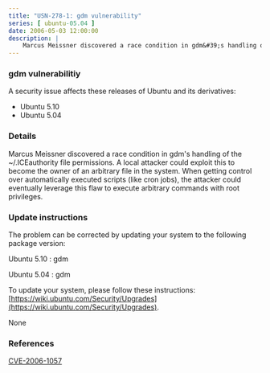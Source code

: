 ```yaml
---
title: "USN-278-1: gdm vulnerability"
series: [ ubuntu-05.04 ]
date: 2006-05-03 12:00:00
description: |
    Marcus Meissner discovered a race condition in gdm&#39;s handling of the ~/.ICEauthority file permissions. A local attacker could exploit this to become the owner of an arbitrary file in the system. When getting control over automatically executed scripts (like cron jobs), the attacker could eventually leverage this flaw to execute arbitrary commands with root privileges.
--- 
```

 
### gdm vulnerabilitiy

A security issue affects these releases of Ubuntu and its derivatives:

* Ubuntu 5.10
* Ubuntu 5.04

### Details

Marcus Meissner discovered a race condition in gdm&#39;s handling of the ~/.ICEauthority file permissions. A local attacker could exploit this to become the owner of an arbitrary file in the system. When getting control over automatically executed scripts (like cron jobs), the attacker could eventually leverage this flaw to execute arbitrary commands with root privileges.

### Update instructions

The problem can be corrected by updating your system to the following package version:

Ubuntu 5.10
 : gdm 

Ubuntu 5.04
 : gdm 

To update your system, please follow these instructions: [https://wiki.ubuntu.com/Security/Upgrades](https://wiki.ubuntu.com/Security/Upgrades).

None

### References

 [CVE-2006-1057](http://people.ubuntu.com/~ubuntu-security/cve/CVE-2006-1057)
 
